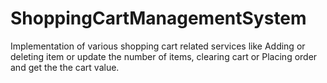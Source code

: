 # ShoppingCartManagementSystem
Implementation of various shopping cart related services like Adding or deleting item or update the number of items, clearing cart or Placing order and get the the cart value.
